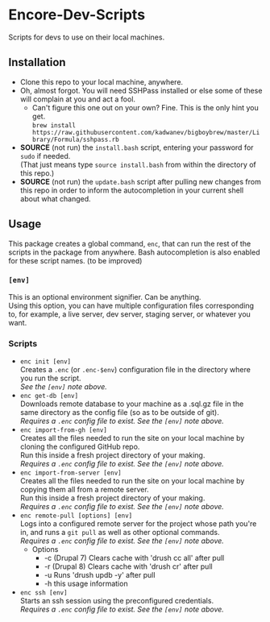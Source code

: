 # Encore-Dev-Scripts
Scripts for devs to use on their local machines.

## Installation
- Clone this repo to your local machine, anywhere.
- Oh, almost forgot. You will need SSHPass installed or else some of these
  will complain at you and act a fool.
  - Can't figure this one out on your own? Fine. This is the only hint you get.\
    `brew install https://raw.githubusercontent.com/kadwanev/bigboybrew/master/Library/Formula/sshpass.rb`
- **SOURCE** (not run) the `install.bash` script, entering your password for
  `sudo` if needed.\
  (That just means type `source install.bash` from within the directory of this repo.)
- **SOURCE** (not run) the `update.bash` script after pulling new changes from
  this repo in order to inform the autocompletion in your current shell about
  what changed.

## Usage
This package creates a global command, `enc`, that can run the rest of the scripts
in the package from anywhere. Bash autocompletion is also enabled for these
script names. (to be improved)

### `[env]`
This is an optional environment signifier. Can be anything.\
Using this option, you can have multiple configuration files corresponding to,
for example, a live server, dev server, staging server, or whatever you want.

### Scripts

- `enc init [env]`\
    Creates a `.enc` (or `.enc-$env`) configuration file in the directory
    where you run the script.\
    *See the `[env]` note above.*
- `enc get-db [env]`\
    Downloads remote database to your machine as a .sql.gz file in the same
    directory as the config file (so as to be outside of git).\
    *Requires a `.enc` config file to exist. See the `[env]` note above.*
- `enc import-from-gh [env]`\
    Creates all the files needed to run the site on your local machine
    by cloning the configured GitHub repo.\
    Run this inside a fresh project directory of your making.\
    *Requires a `.enc` config file to exist. See the `[env]` note above.*
- `enc import-from-server [env]`\
    Creates all the files needed to run the site on your local machine
    by copying them all from a remote server.\
    Run this inside a fresh project directory of your making.\
    *Requires a `.enc` config file to exist. See the `[env]` note above.*
- `enc remote-pull [options] [env]`\
    Logs into a configured remote server for the project whose path you're in,
    and runs a `git pull` as well as other optional commands.\
    *Requires a `.enc` config file to exist. See the `[env]` note above.*
  * Options
    * -c    (Drupal 7) Clears cache with 'drush cc all' after pull
    * -r    (Drupal 8) Clears cache with 'drush cr' after pull
    * -u    Runs 'drush updb -y' after pull
    * -h    this usage information
- `enc ssh [env]`\
    Starts an ssh session using the preconfigured credentials.\
    *Requires a `.enc` config file to exist. See the `[env]` note above.*
